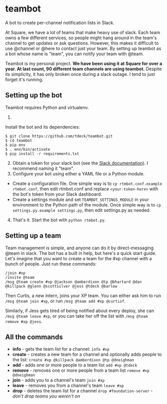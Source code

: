 teambot
=======
A bot to create per-channel notification lists in Slack.

At Square, we have a lot of teams that make heavy use of slack. Each team owns a few different services, so people might hang around in the team's channel to get updates or ask questions. However, this makes it difficult to use @channel or @here to contact just your team.
By setting up teambot as a bot whose name is "team", you can notify your team with @team.

Teambot is my personal project. **We have been using it at Square for over a year. At last count, 90 different team channels are using teambot.** Despite its simplicity, it has only broken once during a slack outage. I tend to just forget it's running.

Setting up the bot
------------------
Teambot requires Python and virtualenv.

1.
Install the bot and its dependencies:
```shell
$ git clone https://github.com/tdeck/teambot.git
$ cd teambot
$ pip env
$ . env/bin/activate
$ pip install -r requirements.txt
```
2. Obtain a token for your slack bot (see the [Slack documentation](https://api.slack.com/getting-started)). I recommend naming it "team".
3. Configure your bot using either a YAML file or a Python module.
  * Create a configuration file. One simple way is to `cp rtmbot.conf.example rtmbot.conf`, then edit rtmbot.conf and replace `<your-token-here>` with the bot's token from your Slack dashboard.
  * Create a settings module and set `TEAMBOT_SETTINGS_MODULE` in your environment to the Python path of the module. Once simple way is to `cp settings.py.example settings.py`, then edit settings.py as needed.
4. That's it. Start the bot with `python rtmbot.py`.

Setting up a team
-----------------
Team management is simple, and anyone can do it by direct-messaging @team in slack. The bot has a built in help, but here's a quick start guide. Let's imagine that you want to create a team for the #xp channel with a bunch of people. Just run these commands:

```
/join #xp
/invite @team
/msg @team create #xp @jackson @amberdixon @tp @bhartard @dan @killpack @glenn @scottsilver @jess @tdeck @barlow
```

Then Curtis, a new intern, joins your XP team. You can either ask him to run `/msg @team join #xp`, or run `/msg @team add #xp @curtisf`.

Similarly, if Jess gets tired of being notified about every deploy, she can `/msg @team leave #xp`, or you can take her off the list with `/msg @team remove #xp @jess`.

All the commands
----------------
- **info** - gets the team list for a channel:
```info #xp```
- **create** - creates a new team for a channel and optionally adds people to the list:
```create #xp @killpack @amberdixon @tp @dneighman```
- **add** - adds one or more people to a team list
```add #xp @tdeck```
- **remove** - removes one or more people from a team list
```remove #xp @dneighman```
- **join** - adds you to a channel's team
```join #xp```
- **leave** - removes you from a channel's team
```leave #xp```
- **drop** - deletes the team list for a channel
```drop #foundation-server``` - *don't drop teams you weren't on*
